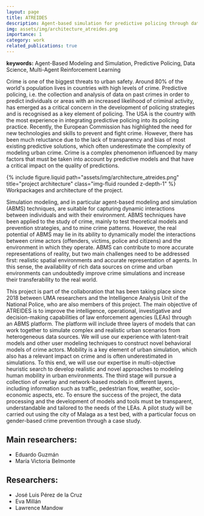 ```yaml
---
layout: page
title: ATREIDES
description: Agent-based simulation for predictive policing through data-driven and multi-tiered models
img: assets/img/architecture_atreides.png
importance: 1
category: work
related_publications: true
---
```


**keywords:** Agent-Based Modeling and Simulation, Predictive Policing, Data Science, Multi-Agent Reinforcement Learning

Crime is one of the biggest threats to urban safety. Around 80% of the world's population lives in countries with high levels of crime. Predictive policing, i.e. the collection and analysis of data on past crimes in order to predict individuals or areas with an increased likelihood of criminal activity, has emerged as a critical concern in the development of policing strategies and is recognised as a key element of policing. The USA is the country with the most experience in integrating predictive policing into its policing practice. Recently, the European Commission has highlighted the need for new technologies and skills to prevent and fight crime. However, there has been much reluctance due to the lack of transparency and bias of most existing predictive solutions, which often underestimate the complexity of modeling urban crime. Crime is a complex phenomenon influenced by many factors that must be taken into account by predictive models and that have a critical impact on the quality of predictions.

<div class="row">
    <div class="col-sm mt-3 mt-md-0">
        {% include figure.liquid path="assets/img/architecture_atreides.png" title="project architecture" class="img-fluid rounded z-depth-1" %}
    </div>
</div>
<div class="caption">
    Workpackages and architecture of the project.
</div>

Simulation modeling, and in particular agent-based modeling and simulation (ABMS) techniques, are suitable for capturing dynamic interactions between individuals and with their environment. ABMS techniques have been applied to the study of crime, mainly to test theoretical models and prevention strategies, and to mine crime patterns. However, the real potential of ABMS may lie in its ability to dynamically model the interactions between crime actors (offenders, victims, police and citizens) and the environment in which they operate. ABMS can contribute to more accurate representations of reality, but two main challenges need to be addressed first: realistic spatial environments and accurate representation of agents. In this sense, the availability of rich data sources on crime and urban environments can undoubtedly improve crime simulations and increase their transferability to the real world.

This project is part of the collaboration that has been taking place since 2018 between UMA researchers and the Intelligence Analysis Unit of the National Police, who are also members of this project. The main objective of ATREIDES is to improve the intelligence, operational, investigative and decision-making capabilities of law enforcement agencies (LEAs) through an ABMS platform. The platform will include three layers of models that can work together to simulate complex and realistic urban scenarios from heterogeneous data sources. We will use our experience with latent-trait models and other user modeling techniques to construct novel behavioral models of crime actors. Mobility is a key element of urban simulation, which also has a relevant impact on crime and is often underestimated in simulations. To this end, we will use our expertise in multi-objective heuristic search to develop realistic and novel approaches to modeling human mobility in urban environments. The third stage will pursue a collection of overlay and network-based models in different layers, including information such as traffic, pedestrian flow, weather, socio-economic aspects, etc. To ensure the success of the project, the data processing and the development of models and tools must be transparent, understandable and tailored to the needs of the LEAs. A pilot study will be carried out using the city of Malaga as a test bed, with a particular focus on gender-based crime prevention through a case study.

## Main researchers:
- Eduardo Guzmán
- María Victoria Belmonte

## Researchers:
- José Luis Pérez de la Cruz
- Eva Millán
- Lawrence Mandow
